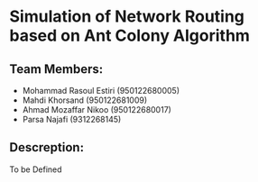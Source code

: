 # Simulation of Network Routing based on Ant Colony Algorithm

## Team Members:
- Mohammad Rasoul Estiri (950122680005)
- Mahdi Khorsand (950122681009)
- Ahmad Mozaffar Nikoo (950122680017)
- Parsa Najafi (9312268145)

## Descreption:
To be Defined
